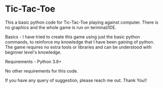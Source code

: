 # Tic-Tac-Toe
This a basic python code for Tic-Tac-Toe playing against computer. There is no graphics and the whole game is run on terminal/IDE.

Basics -
I have tried to create this game using just the basic python commands, to reinforce my knowledge that I have been gaining of python. The game requires no extra tools or libraries and can be understood with beginner level's knowledge.

Requirements -
Python 3.8+

No other requirements for this code.

If you have any query of suggestion, please reach me out. Thank You!!
